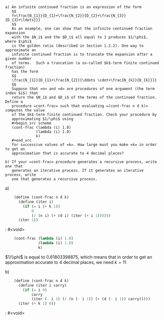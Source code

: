     a) An infinite continued fraction is an expression of the form
       $$
       f=\frac{N_{1}}{D_{1}+\frac{N_{2}}{D_{2}+\frac{N_{3}}{D_{3}+\ldots}}}
       $$
       As an example, one can show that the infinite continued fraction expansion
       with the $N_i$ and the $D_i$ all equal to 1 produces $1/\phi$, where $\phi$
       is the golden ratio (described in Section 1.2.2). One way to approximate an
       infinite continued fraction is to truncate the expansion after a given number
       of terms.  Such a truncation (a so-called $k$-term finite continued fraction)
       has the form
       $$
       \frac{N_{1}}{D_{1}+\frac{N_{2}}{\ddots \cdot+\frac{N_{k}}{D_{k}}}}
       $$
       Suppose that =n= and =d= are procedures of one argument (the term index $i$) that
       return the $N_i$ and $D_i$ of the terms of the continued fraction. Define a
       procedure =cont-frac= such that evaluating =(cont-frac n d k)= computes the value
       of the $k$-term finite continued fraction. Check your procedure by
       approximating $1/\phi$ using
       #+begin_src scheme
       (cont-frac (lambda (i) 1.0)
                  (lambda (i) 1.0)
                  k)
       #+end_src
       for successive values of =k=. How large must you make =k= in order to get an
       approximation that is accurate to 4 decimal places?

    b) If your =cont-frac= procedure generates a recursive process, write one that
       generates an iterative process. If it generates an iterative process, write
       one that generates a recursive process.

a)

```scheme :session,"1.37"
    (define (cont-frac n d k)
      (define (iter i)
        (if (= i (+ k 1))
            0
            (/ (n i) (+ (d i) (iter (+ i 1))))))
      (iter 1))
```

: #&lt;void>

```scheme :session,"1.37"
    (cont-frac (lambda (i) 1.0)
               (lambda (i) 1.0)
               k)
```

$1/\\phi$ is equal to 0.61803398875, which means that in order to get an approximation accurate to 4 decimal places, we need $k = 11$

b)

```scheme :session,"1.37"
    (define (cont-frac n d k)
      (define (iter i carry)
        (if (= i 0)
            carry
            (iter (- i 1) (/ (n (- i 1)) (+ (d (- i 1)) carry)))))
      (iter (+ k 1) 0))
```

: #&lt;void>

